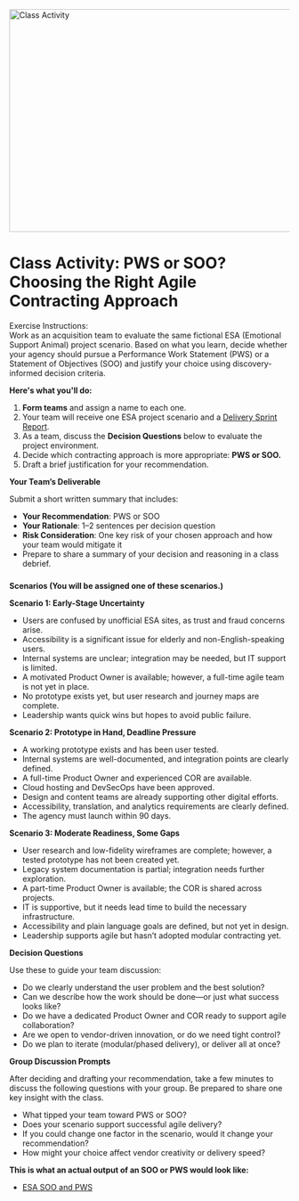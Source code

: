 <img width="1224" height="400" alt="Class Activity" src="https://github.com/user-attachments/assets/05c94d66-386e-4693-b390-7b3388728403" />

# Class Activity: PWS or SOO? Choosing the Right Agile Contracting Approach

Exercise Instructions:  
Work as an acquisition team to evaluate the same fictional ESA (Emotional Support Animal) project scenario. Based on what you learn, decide whether your agency should pursue a Performance Work Statement (PWS) or a Statement of Objectives (SOO) and justify your choice using discovery-informed decision criteria.

**Here's what you'll do:**

1. **Form teams** and assign a name to each one.  
2. Your team will receive one ESA project scenario and a [Delivery Sprint Report](https://github.com/usds/ditap-curriculum-update/blob/main/3_Curriculum/3C_DITAP-Adaptation-Curriculum/3C.1_DITAP-Product-Thinking-And-Acquistions-Curriculum/Module%203/Artifact%3A%20Discovery%20Sprint%20Report.md).  
3. As a team, discuss the **Decision Questions** below to evaluate the project environment.  
4. Decide which contracting approach is more appropriate: **PWS or SOO.**  
5. Draft a brief justification for your recommendation.

**Your Team’s Deliverable**

Submit a short written summary that includes:

* **Your Recommendation**: PWS or SOO  
* **Your Rationale**: 1–2 sentences per decision question  
* **Risk Consideration**: One key risk of your chosen approach and how your team would mitigate it  
* Prepare to share a summary of your decision and reasoning in a class debrief.

### 

**Scenarios (You will be assigned one of these scenarios.)**

**Scenario 1: Early-Stage Uncertainty**

* Users are confused by unofficial ESA sites, as trust and fraud concerns arise.  
* Accessibility is a significant issue for elderly and non-English-speaking users.  
* Internal systems are unclear; integration may be needed, but IT support is limited.  
* A motivated Product Owner is available; however, a full-time agile team is not yet in place.  
* No prototype exists yet, but user research and journey maps are complete.  
* Leadership wants quick wins but hopes to avoid public failure.

**Scenario 2: Prototype in Hand, Deadline Pressure**

* A working prototype exists and has been user tested.  
* Internal systems are well-documented, and integration points are clearly defined.  
* A full-time Product Owner and experienced COR are available.  
* Cloud hosting and DevSecOps have been approved.  
* Design and content teams are already supporting other digital efforts.  
* Accessibility, translation, and analytics requirements are clearly defined.  
* The agency must launch within 90 days.

**Scenario 3: Moderate Readiness, Some Gaps**

* User research and low-fidelity wireframes are complete; however, a tested prototype has not been created yet.  
* Legacy system documentation is partial; integration needs further exploration.  
* A part-time Product Owner is available; the COR is shared across projects.  
* IT is supportive, but it needs lead time to build the necessary infrastructure.  
* Accessibility and plain language goals are defined, but not yet in design.  
* Leadership supports agile but hasn’t adopted modular contracting yet.

**Decision Questions**

Use these to guide your team discussion:

* Do we clearly understand the user problem and the best solution?  
* Can we describe how the work should be done—or just what success looks like?  
* Do we have a dedicated Product Owner and COR ready to support agile collaboration?  
* Are we open to vendor-driven innovation, or do we need tight control?  
* Do we plan to iterate (modular/phased delivery), or deliver all at once?

**Group Discussion Prompts**

After deciding and drafting your recommendation, take a few minutes to discuss the following questions with your group. Be prepared to share one key insight with the class.

* What tipped your team toward PWS or SOO?  
* Does your scenario support successful agile delivery?  
* If you could change one factor in the scenario, would it change your recommendation?  
* How might your choice affect vendor creativity or delivery speed?

**This is what an actual output of an SOO or PWS would look like:** 

* [ESA SOO and PWS](https://github.com/usds/ditap-curriculum-update/blob/main/3_Curriculum/3C_DITAP-Adaptation-Curriculum/3C.1_DITAP-Product-Thinking-And-Acquistions-Curriculum/Module%203/Artifact%3A%20ESA%20SOO%20and%20PWS.md)
